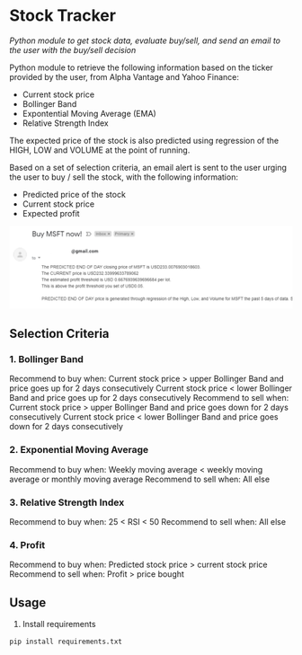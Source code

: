 # Stock Tracker

*Python module to get stock data, evaluate buy/sell, and send an email to the user with the buy/sell decision*

Python module to retrieve the following information based on the ticker provided by the user, from Alpha Vantage and Yahoo Finance: 
* Current stock price
* Bollinger Band
* Expontential Moving Average (EMA)
* Relative Strength Index 

The expected price of the stock is also predicted using regression of the HIGH, LOW and VOLUME at the point of running. 

Based on a set of selection criteria, an email alert is sent to the user urging the user to buy / sell the stock, with the following information: 
* Predicted price of the stock 
* Current stock price 
* Expected profit

![alt text](images/email.png?raw=True "Email format.")


## Selection Criteria

### 1. Bollinger Band 

Recommend to buy when: 
Current stock price > upper Bollinger Band and price goes up for 2 days consecutively 
Current stock price < lower Bollinger Band and price goes up for 2 days consecutively 
Recommend to sell when: 
Current stock price > upper Bollinger Band and price goes down for 2 days consecutively
Current stock price < lower Bollinger Band and price goes down for 2 days consecutively 

### 2. Exponential Moving Average 

Recommend to buy when: 
Weekly moving average < weekly moving average or monthly moving average
Recommend to sell when: 
All else 

### 3. Relative Strength Index

Recommend to buy when: 
25 < RSI < 50 
Recommend to sell when: 
All else 

### 4. Profit 

Recommend to buy when: 
Predicted stock price > current stock price 
Recommend to sell when: 
Profit > price bought 

## Usage 

1. Install requirements
```python
pip install requirements.txt
```

